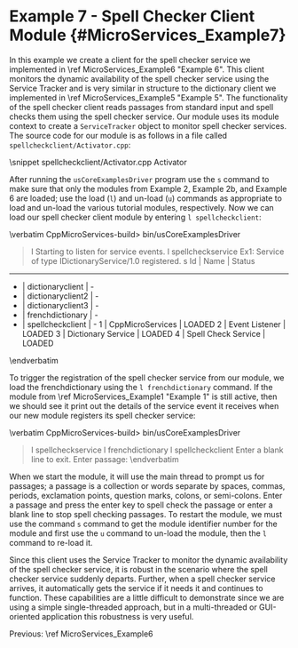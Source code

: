 Example 7 - Spell Checker Client Module   {#MicroServices_Example7}
=======================================

In this example we create a client for the spell checker service we implemented
in \ref MicroServices_Example6 "Example 6". This client monitors the dynamic
availability of the spell checker service using the Service Tracker and is very
similar in structure to the dictionary client we implemented in
\ref MicroServices_Example5 "Example 5". The functionality of the spell checker
client reads passages from standard input and spell checks them using the spell
checker service. Our module uses its module context to create a `ServiceTracker`
object to monitor spell checker services. The source code for our module is as
follows in a file called `spellcheckclient/Activator.cpp`:

\snippet spellcheckclient/Activator.cpp Activator

After running the `usCoreExamplesDriver` program use the `s` command to make sure that
only the modules from Example 2, Example 2b, and Example 6 are loaded; use the
load (`l`) and un-load (`u`) commands as appropriate to load and un-load the
various tutorial modules, respectively. Now we can load our spell checker client
module by entering `l spellcheckclient`:

\verbatim
CppMicroServices-build> bin/usCoreExamplesDriver
> l
Starting to listen for service events.
> l spellcheckservice
Ex1: Service of type IDictionaryService/1.0 registered.
> s
Id | Name                 | Status
-----------------------------------
 - | dictionaryclient     | -
 - | dictionaryclient2    | -
 - | dictionaryclient3    | -
 - | frenchdictionary     | -
 - | spellcheckclient     | -
 1 | CppMicroServices     | LOADED
 2 | Event Listener       | LOADED
 3 | Dictionary Service   | LOADED
 4 | Spell Check Service  | LOADED
>
\endverbatim

To trigger the registration of the spell checker service from our module, we
load the frenchdictionary using the `l frenchdictionary` command. If the module from
\ref MicroServices_Example1 "Example 1" is still active,
then we should see it print out the details of the service event it receives
when our new module registers its spell checker service:

\verbatim
CppMicroServices-build> bin/usCoreExamplesDriver
> l spellcheckservice
> l frenchdictionary
> l spellcheckclient
Enter a blank line to exit.
Enter passage:
\endverbatim

When we start the module, it will use the main thread to prompt us for passages; a
passage is a collection or words separate by spaces, commas, periods, exclamation
points, question marks, colons, or semi-colons. Enter a passage and press the enter
key to spell check the passage or enter a blank line to stop spell checking passages.
To restart the module, we must use the command `s` command to get the module identifier
number for the module and first use the `u` command to un-load the module, then the
`l` command to re-load it.

Since this client uses the Service Tracker to monitor the dynamic availability of the
spell checker service, it is robust in the scenario where the spell checker service
suddenly departs. Further, when a spell checker service arrives, it automatically gets
the service if it needs it and continues to function. These capabilities are a little
difficult to demonstrate since we are using a simple single-threaded approach, but in
a multi-threaded or GUI-oriented application this robustness is very useful.

Previous: \ref MicroServices_Example6
